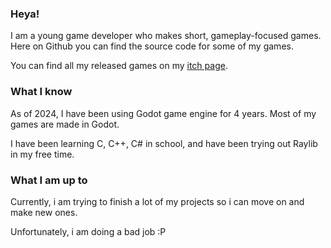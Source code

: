### Heya!

I am a young game developer who makes short, gameplay-focused games. Here on Github you can find the source code for some of my games.

You can find all my released games on my [itch page](https://howdoesonename.itch.io/sonic-runner).

### What I know

As of 2024, I have been using Godot game engine for 4 years. Most of my games are made in Godot.

I have been learning C, C++, C# in school, and have been trying out Raylib in my free time.

### What I am up to

Currently, i am trying to finish a lot of my projects so i can move on and make new ones.

Unfortunately, i am doing a bad job :P
